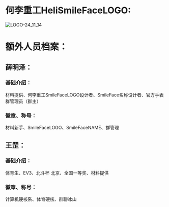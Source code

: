 # 何李重工HeliSmileFaceLOGO:
![LOGO-24_11_14](https://github.com/user-attachments/assets/61234322-bfbe-4790-a0a7-ddf893f0f99f)



# 额外人员档案：

## 薛明泽：

### 基础介绍：

材料提供、何李重工SmileFaceLOGO设计者、SmileFace名称设计者、官方手表群管理员（群主）

### 徽章、称号：

材料新手、SmileFaceLOGO、SmileFaceNAME、群管理

## 王罡：

### 基础介绍：

体育生、EV3、北斗杯 北京、全国一等奖、材料提供

### 徽章、称号：

计算机硬核系、体育硬核、群聊冰山